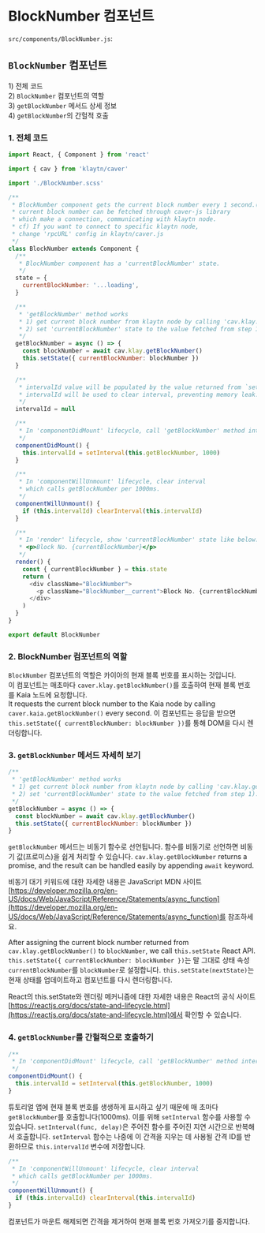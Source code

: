 # BlockNumber 컴포넌트

`src/components/BlockNumber.js`:

## `BlockNumber` 컴포넌트 <a id="blocknumber-component"></a>

1\) 전체 코드\
2\) `BlockNumber` 컴포넌트의 역할\
3\) `getBlockNumber` 메서드 상세 정보\
4\) `getBlockNumber`의 간헐적 호출

### 1. 전체 코드 <a id="1-full-code"></a>

```javascript
import React, { Component } from 'react'

import { cav } from 'klaytn/caver'

import './BlockNumber.scss'

/**
 * BlockNumber component gets the current block number every 1 second.(1000ms)
 * current block number can be fetched through caver-js library
 * which make a connection, communicating with klaytn node.
 * cf) If you want to connect to specific klaytn node,
 * change 'rpcURL' config in klaytn/caver.js
 */
class BlockNumber extends Component {
  /**
   * BlockNumber component has a 'currentBlockNumber' state.
   */
  state = {
    currentBlockNumber: '...loading',
  }

  /**
   * 'getBlockNumber' method works
   * 1) get current block number from klaytn node by calling 'cav.klay.getBlockNumber()'
   * 2) set 'currentBlockNumber' state to the value fetched from step 1).
   */
  getBlockNumber = async () => {
    const blockNumber = await cav.klay.getBlockNumber()
    this.setState({ currentBlockNumber: blockNumber })
  }

  /**
   * intervalId value will be populated by the value returned from `setInterval`.
   * intervalId will be used to clear interval, preventing memory leak.
   */
  intervalId = null

  /**
   * In 'componentDidMount' lifecycle, call 'getBlockNumber' method intervally.
   */
  componentDidMount() {
    this.intervalId = setInterval(this.getBlockNumber, 1000)
  }

  /**
   * In 'componentWillUnmount' lifecycle, clear interval
   * which calls getBlockNumber per 1000ms.
   */
  componentWillUnmount() {
    if (this.intervalId) clearInterval(this.intervalId)
  }

  /**
   * In 'render' lifecycle, show 'currentBlockNumber' state like below:
   * <p>Block No. {currentBlockNumber}</p>
   */
  render() {
    const { currentBlockNumber } = this.state
    return (
      <div className="BlockNumber">
        <p className="BlockNumber__current">Block No. {currentBlockNumber}</p>
      </div>
    )
  }
}

export default BlockNumber
```

### 2. BlockNumber 컴포넌트의 역할 <a id="2-blocknumber-component-s-role"></a>

`BlockNumber` 컴포넌트의 역할은 카이아의 현재 블록 번호를 표시하는 것입니다.\
이 컴포넌트는 매초마다 `caver.klay.getBlockNumber()`를 호출하여 현재 블록 번호를 Kaia 노드에 요청합니다.\
It requests the current block number to the Kaia node by calling `caver.kaia.getBlockNumber()` every second. 이 컴포넌트는 응답을 받으면 `this.setState({ currentBlockNumber: blockNumber })`를 통해 DOM을 다시 렌더링합니다.

### 3. `getBlockNumber` 메서드 자세히 보기 <a id="3-getblocknumber-method-in-detail"></a>

```javascript
/**
 * 'getBlockNumber' method works
 * 1) get current block number from klaytn node by calling 'cav.klay.getBlockNumber()'
 * 2) set 'currentBlockNumber' state to the value fetched from step 1).
 */
getBlockNumber = async () => {
  const blockNumber = await cav.klay.getBlockNumber()
  this.setState({ currentBlockNumber: blockNumber })
}
```

`getBlockNumber` 메서드는 비동기 함수로 선언됩니다. 함수를 비동기로 선언하면 비동기 값(프로미스)을 쉽게 처리할 수 있습니다. `cav.klay.getBlockNumber` returns a promise, and the result can be handled easily by appending `await` keyword.

비동기 대기 키워드에 대한 자세한 내용은 JavaScript MDN 사이트 [https://developer.mozilla.org/en-US/docs/Web/JavaScript/Reference/Statements/async_function](https://developer.mozilla.org/en-US/docs/Web/JavaScript/Reference/Statements/async_function)를 참조하세요.

After assigning the current block number returned from `cav.klay.getBlockNumber()` to `blockNumber`, we call `this.setState` React API. `this.setState({ currentBlockNumber: blockNumber })`는 말 그대로 상태 속성 `currentBlockNumber`를 `blockNumber`로 설정합니다. `this.setState(nextState)`는 현재 상태를 업데이트하고 컴포넌트를 다시 렌더링합니다.

React의 this.setState와 렌더링 메커니즘에 대한 자세한 내용은 React의 공식 사이트 [https://reactjs.org/docs/state-and-lifecycle.html](https://reactjs.org/docs/state-and-lifecycle.html)에서 확인할 수 있습니다.

### 4. `getBlockNumber`를 간헐적으로 호출하기 <a id="4-call-getblocknumber-intervally"></a>

```javascript
/**
 * In 'componentDidMount' lifecycle, call 'getBlockNumber' method intervally.
 */
componentDidMount() {
  this.intervalId = setInterval(this.getBlockNumber, 1000)
}
```

튜토리얼 앱에 현재 블록 번호를 생생하게 표시하고 싶기 때문에 매 초마다 `getBlockNumber`를 호출합니다(1000ms). 이를 위해 `setInterval` 함수를 사용할 수 있습니다. `setInterval(func, delay)`은 주어진 함수를 주어진 지연 시간으로 반복해서 호출합니다. `setInterval` 함수는 나중에 이 간격을 지우는 데 사용될 간격 ID를 반환하므로 `this.intervalId` 변수에 저장합니다.

```javascript
/**
 * In 'componentWillUnmount' lifecycle, clear interval
 * which calls getBlockNumber per 1000ms.
 */
componentWillUnmount() {
  if (this.intervalId) clearInterval(this.intervalId)
}
```

컴포넌트가 마운트 해제되면 간격을 제거하여 현재 블록 번호 가져오기를 중지합니다.
